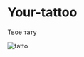 # Your-tattoo
Твое тату

![tatto](https://user-images.githubusercontent.com/28072229/29389842-55773e0c-82f5-11e7-9c60-f160eda8f1a3.png)

